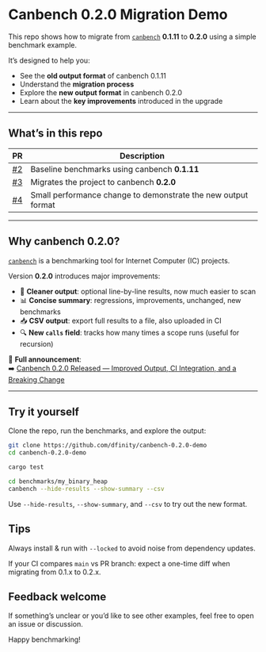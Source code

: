# Canbench 0.2.0 Migration Demo

This repo shows how to migrate from [`canbench`](https://crates.io/crates/canbench) **0.1.11** to **0.2.0** using a simple benchmark example.

It’s designed to help you:
- See the **old output format** of canbench 0.1.11
- Understand the **migration process**
- Explore the **new output format** in canbench 0.2.0
- Learn about the **key improvements** introduced in the upgrade

---

## What’s in this repo

| PR | Description |
|----|-------------|
| [#2](https://github.com/dfinity/canbench-0.2.0-demo/pull/2) | Baseline benchmarks using canbench **0.1.11** |
| [#3](https://github.com/dfinity/canbench-0.2.0-demo/pull/3) | Migrates the project to canbench **0.2.0** |
| [#4](https://github.com/dfinity/canbench-0.2.0-demo/pull/4) | Small performance change to demonstrate the new output format |

---

## Why canbench 0.2.0?

[`canbench`](https://github.com/dfinity/canbench) is a benchmarking tool for Internet Computer (IC) projects.

Version **0.2.0** introduces major improvements:

- 🧼 **Cleaner output**: optional line-by-line results, now much easier to scan
- 📊 **Concise summary**: regressions, improvements, unchanged, new benchmarks
- 📥 **CSV output**: export full results to a file, also uploaded in CI
- 🔍 **New `calls` field**: tracks how many times a scope runs (useful for recursion)

📢 **Full announcement**:  
➡️ [Canbench 0.2.0 Released — Improved Output, CI Integration, and a Breaking Change](https://forum.dfinity.org/t/canbench-0-2-0-released-improved-output-ci-integration-and-a-breaking-change/50511)

---

## Try it yourself

Clone the repo, run the benchmarks, and explore the output:

```bash
git clone https://github.com/dfinity/canbench-0.2.0-demo
cd canbench-0.2.0-demo

cargo test

cd benchmarks/my_binary_heap
canbench --hide-results --show-summary --csv
```

Use `--hide-results`, `--show-summary`, and `--csv` to try out the new format.

## Tips

Always install & run with `--locked` to avoid noise from dependency updates.

If your CI compares `main` vs PR branch: expect a one-time diff when migrating from 0.1.x to 0.2.x.

## Feedback welcome

If something’s unclear or you’d like to see other examples, feel free to open an issue or discussion.

Happy benchmarking!
